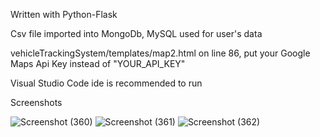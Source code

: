 Written with Python-Flask

Csv file imported into MongoDb, MySQL used for user's data

vehicleTrackingSystem/templates/map2.html on line 86, put your Google Maps Api Key instead of "YOUR_API_KEY"

Visual Studio Code ide is recommended to run



Screenshots

![Screenshot (360)](https://user-images.githubusercontent.com/61064869/159453301-539f6837-83f2-41ab-80ab-a40ecf86d59b.png)
![Screenshot (361)](https://user-images.githubusercontent.com/61064869/159453317-9b7ad00c-2661-49d9-bfb6-c73128f02b6d.png)
![Screenshot (362)](https://user-images.githubusercontent.com/61064869/159453329-77177899-c2ce-4bd5-83b1-787d86bc8fe9.png)
